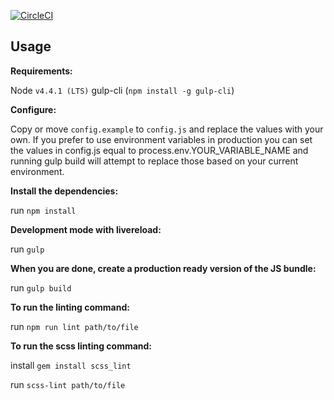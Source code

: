 [![CircleCI](https://circleci.com/gh/nih-fmrif/crn_app/tree/dsst.svg?style=shield&circle-token=a40c36f841be97a9545e0b7e50cb6e9a9187e173)](https://circleci.com/gh/nih-fmrif/crn_app/tree/dsst)

## Usage

__Requirements:__

Node `v4.4.1 (LTS)`
gulp-cli (`npm install -g gulp-cli`)

__Configure:__

Copy or move `config.example` to `config.js` and replace the values with your own. If you prefer to use environment variables in production you can set the values in config.js equal to process.env.YOUR_VARIABLE_NAME and running gulp build will attempt to replace those based on your current environment.

__Install the dependencies:__

run `npm install`

__Development mode with livereload:__

run `gulp`

__When you are done, create a production ready version of the JS bundle:__

run `gulp build`


__To run the linting command:__

run `npm run lint path/to/file`

__To run the scss linting command:__

install `gem install scss_lint`

run `scss-lint path/to/file`